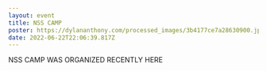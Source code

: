 ```yaml
---
layout: event
title: NSS CAMP
poster: https://dylananthony.com/processed_images/3b4177ce7a28630900.jpg
date: 2022-06-22T22:06:39.817Z
---
```

NSS CAMP WAS ORGANIZED RECENTLY HERE